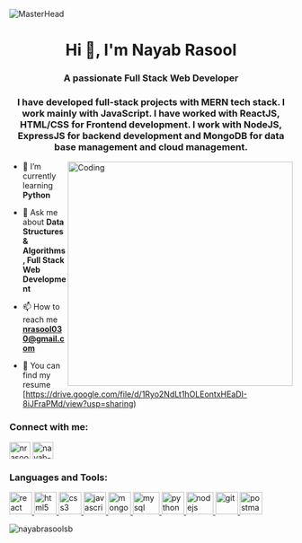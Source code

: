 ![MasterHead](http://res.cloudinary.com/dzocqa8dh/image/upload/v1672932103/e3dn3ftwzgenedmho76y.gif)

<h1 align="center">Hi 👋, I'm Nayab Rasool</h1>
<h3 align="center">A passionate Full Stack Web Developer</h3>
<h3 align="center">I have developed full-stack projects with MERN tech stack. I work mainly with JavaScript. I have worked with ReactJS, HTML/CSS for Frontend development. I work with NodeJS, ExpressJS for backend development and MongoDB for data base management and cloud management. </h3>

<img align="right" alt="Coding" width="400" src="https://miro.medium.com/proxy/0*hU4zJiyVwWcM0L-w.webp"/>

- 🌱 I’m currently learning **Python**

- 💬 Ask me about **Data Structures & Algorithms, Full Stack Web Development**

- 📫 How to reach me **nrasool030@gmail.com**

- 📙 You can find my resume [https://drive.google.com/file/d/1Ryo2NdLt1hOLEontxHEaDI-8iJFraPMd/view?usp=sharing)

<h3 align="left">Connect with me:</h3>
<p align="left">
<a href="https://twitter.com/nrasool030" target="_blank"><img align="center" src="http://res.cloudinary.com/dzocqa8dh/image/upload/v1672935192/ygvadoilp1zek1dolbvg.jpg" alt="nrasool030" height="30" width="37" ></a>
<a href="https://linkedin.com/in/nayab-rasool-a2a590217" target="_blank"><img align="center" src="http://res.cloudinary.com/dzocqa8dh/image/upload/v1672934479/xt0zf1jwsjudcijbvxda.png" alt="nayab-rasool-a2a590217" height="30" width="37" /></a>
</p>

<h3 align="left">Languages and Tools:</h3>
<p align="left"> 
  <a href="https://reactjs.org/" target="_blank" rel="noreferrer"> 
    <img
    src="http://res.cloudinary.com/dzocqa8dh/image/upload/v1672937270/z25nd75a370ydqb1pspf.jpg"   
    alt="react" width="40" height="40" /> 
  </a> 
  <a href="https://www.w3.org/html/" target="_blank" rel="noreferrer"> <img src="http://res.cloudinary.com/dzocqa8dh/image/upload/v1672938682/agzysh3pi2knsvzckwca.png" alt="html5" width="40" height="40"/> </a> 
    <a href="https://www.w3schools.com/css/" target="_blank" rel="noreferrer"> <img src="http://res.cloudinary.com/dzocqa8dh/image/upload/v1672939273/ie0gz5zf4are0df79mft.png" alt="css3" width="40" height="40"/> </a> 
  <a href="https://developer.mozilla.org/en-US/docs/Web/JavaScript" target="_blank" rel="noreferrer"> <img src="http://res.cloudinary.com/dzocqa8dh/image/upload/v1672939444/t97vds5mbbshj1fadpga.png" alt="javascript" width="40" height="40"/> </a> 
  <a href="https://www.mongodb.com/" target="_blank" rel="noreferrer"> <img src="http://res.cloudinary.com/dzocqa8dh/image/upload/v1672940182/ehqhgnvwilkttcc6lxz7.png" alt="mongodb" width="40" height="40"/> </a> 
  <a href="https://www.mysql.com/" target="_blank" rel="noreferrer"> <img src="http://res.cloudinary.com/dzocqa8dh/image/upload/v1672941738/pfv4caue0qogayk498oj.png" alt="mysql" width="47" height="40"/> </a> 
   <a href="https://www.python.org" target="_blank" rel="noreferrer"> <img src="http://res.cloudinary.com/dzocqa8dh/image/upload/v1672939721/x6sajit5ac6qvicc2vwd.jpg" alt="python" width="40" height="40"/> </a> 
  <a href="https://nodejs.org" target="_blank" rel="noreferrer"> <img src="http://res.cloudinary.com/dzocqa8dh/image/upload/v1672941516/zzv7sa4ufckvodmk5ax7.png" alt="nodejs" width="48" height="40"/> </a> 
  <a href="https://git-scm.com/" target="_blank" rel="noreferrer"> <img src="http://res.cloudinary.com/dzocqa8dh/image/upload/v1672938151/rvgauvfkod2pyvlq0qgf.png" alt="git" width="40" height="40"/> </a> 
   <a href="https://postman.com" target="_blank" rel="noreferrer"> <img src="http://res.cloudinary.com/dzocqa8dh/image/upload/v1672941139/drfogdl0efd3abhzkia3.png" alt="postman" width="40" height="40"/> </a>
</p>

<p><img align="center" src="https://github-readme-streak-stats.herokuapp.com/?user=nayabrasoolsb&" alt="nayabrasoolsb" /></p>

